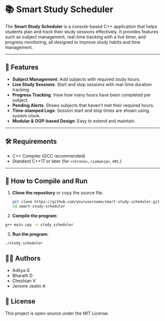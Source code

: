 # 📚 Smart Study Scheduler

The **Smart Study Scheduler** is a console-based C++ application that helps students plan and track their study sessions effectively. It provides features such as subject management, real-time tracking with a live timer, and progress monitoring, all designed to improve study habits and time management.

---

## 🎯 Features

- **Subject Management**: Add subjects with required study hours.
- **Live Study Sessions**: Start and stop sessions with real-time duration tracking.
- **Progress Tracking**: View how many hours have been completed per subject.
- **Pending Alerts**: Shows subjects that haven't met their required hours.
- **Time-stamped Logs**: Session start and stop times are shown using system clock.
- **Modular & OOP-based Design**: Easy to extend and maintain.

---

## 🛠️ Requirements

- C++ Compiler (GCC recommended)
- Standard C++17 or later (for `<chrono>`, `<iomanip>`, etc.)

---

## 🧪 How to Compile and Run

1. **Clone the repository** or copy the source file.

   ```bash
   git clone https://github.com/yourusername/smart-study-scheduler.git
   cd smart-study-scheduler
   ```

2. **Compile the program**:
```bash
g++ main.cpp -o study_scheduler
```
3. **Run the program**:
```bash
./study_scheduler
```


## 👨‍💻 Authors
- Aditya G
- Bharath D
- Chezhian V
- Jerome Jestin A

## 📄 License
This project is open-source under the MIT License.
